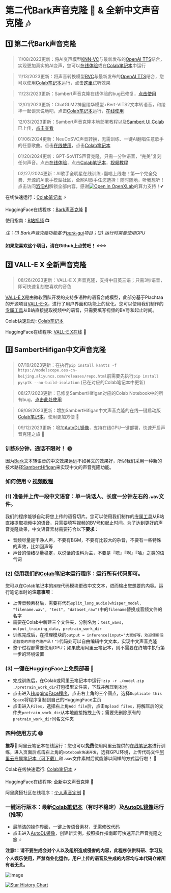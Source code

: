 # 第二代Bark声音克隆 🐶 & 全新中文声音克隆 🎶

## 1️⃣ 第二代Bark声音克隆

> 11/08/2023更新：将AI变声模型[KNN-VC](https://github.com/bshall/knn-vc)与最新发布的[OpenAI TTS](https://platform.openai.com/docs/guides/text-to-speech)结合，实现更加真实的AI变声，您可以[在线体验](https://huggingface.co/spaces/kevinwang676/OpenAI-TTS-Voice-Conversion)或在[Colab笔记本](https://colab.research.google.com/github/KevinWang676/Bark-Voice-Cloning/blob/main/notebooks/OpenAI_TTS_KNN_VC.ipynb)中运行

> 11/13/2023更新：将声音转换模型[RVC](https://github.com/RVC-Project/Retrieval-based-Voice-Conversion-WebUI)与最新发布的[OpenAI TTS](https://platform.openai.com/docs/guides/text-to-speech)结合，您可以使用[Colab笔记本](https://colab.research.google.com/github/KevinWang676/Bark-Voice-Cloning/blob/main/notebooks/OpenAI_TTS_RVC.ipynb)运行，点击[这里](https://github.com/KevinWang676/Bark-Voice-Cloning/assets/126712357/e7fa4d21-d616-41b1-be34-5d420f65c943)试听效果

> 11/23/2023更新：Sambert声音克隆在线体验的bug已修复，[点击使用](https://huggingface.co/spaces/kevinwang676/Personal-TTS)

> 12/01/2023更新：ChatGLM2神里绫华模型+Bert-VITS2文本转语音，和绫华一起谈天说地吧，点击[Colab笔记本](https://colab.research.google.com/github/KevinWang676/Bark-Voice-Cloning/blob/main/notebooks/ChatGLM2_linghua_VITS2.ipynb)运行，[在线使用](https://kevinwang676-chatglm2-bert-vits2-lh.hf.space)

> 12/03/2023更新：Sambert声音克隆本地部署教程以及[Sambert UI Colab](https://colab.research.google.com/github/KevinWang676/Bark-Voice-Cloning/blob/main/sambert-ui/Sambert_UI.ipynb)已上传，[点击查看](https://github.com/KevinWang676/Bark-Voice-Cloning/tree/main/sambert-ui)

> 01/06/2024更新：NeuCoSVC声音转换，无需训练、一键AI翻唱任意歌手的任意歌曲。点击[在线使用](https://kevinwang676-neucosvc-colab.hf.space)，点击[Colab笔记本](https://colab.research.google.com/github/KevinWang676/Bark-Voice-Cloning/blob/main/notebooks/NeuCoSVC.ipynb)

> 01/20/2024更新：GPT-SoVITS声音克隆，只需一分钟语音，“完美”复刻任何声音。点击[在线体验](https://kevinwang676-gpt-sovits-jay.hf.space)，点击[Colab笔记本](https://colab.research.google.com/github/KevinWang676/Bark-Voice-Cloning/blob/main/notebooks/GPT_SoVITS.ipynb)，[视频教程](https://www.bilibili.com/video/BV1pb4y1N79s)

> 02/27/2024更新：AI歌手全明星在线训练+翻唱上线啦！第一个完全免费、开源的AI歌手模型社区，全网AI歌手任您选择！随时随地，听我想听！点击访问[滔滔AI](https://www.talktalkai.com/)解锁全部内容，感谢[![Open in OpenXLab](https://cdn-static.openxlab.org.cn/app-center/openxlab_app.svg)](https://openxlab.org.cn/apps/detail/Kevin676/talktalkai)的算力支持！💕

在线快速运行：[Colab笔记本](https://colab.research.google.com/github/KevinWang676/Bark-Voice-Cloning/blob/main/Bark_Voice_Cloning.ipynb) ⚡

HuggingFace在线程序：[Bark声音克隆](https://huggingface.co/spaces/kevinwang676/Bark-with-Voice-Cloning) 🤗

使用指南：[B站视频](https://www.bilibili.com/video/BV16g4y1N7ZG) 📺

_注：(1) Bark声音克隆功能基于[bark-gui](https://github.com/C0untFloyd/bark-gui)项目；(2) 运行时需要使用GPU_

#### 如果您喜欢这个项目，请在Github上点赞吧！ ⭐⭐⭐

## 2️⃣ VALL-E X 全新声音克隆
> 08/26/2023更新：VALL-E X 声音克隆，支持中日英三语；只需3秒语音，即可快速复刻您喜欢的音色

[VALL-E X](https://www.microsoft.com/en-us/research/project/vall-e-x/)是由微软团队开发的支持多语种的语音合成模型，此部分基于Plachtaa的开源项目[VALL-E-X](https://github.com/Plachtaa/VALL-E-X)，进行了用户界面和功能上的优化。您可以使用我们制作的[专属工具](https://kevinwang676-voicechangers.hf.space/)从B站直接提取视频中的语音，只需要填写视频的BV号和起止时间。

Colab快速启动: [Colab笔记本](https://colab.research.google.com/github/KevinWang676/Bark-Voice-Cloning/blob/main/VALL_E_X.ipynb)

HuggingFace在线程序: [VALL-E X在线](https://huggingface.co/spaces/kevinwang676/VALLE) 🤗

## 3️⃣ SambertHifigan中文声音克隆
> 07/19/2023更新：在执行`pip install kantts -f https://modelscope.oss-cn-beijing.aliyuncs.com/releases/repo.html`前需要先执行`pip install pysptk --no-build-isolation` (已在对应的Colab笔记本中更新)

> 08/27/2023更新：已修复SambertHifigan对应的Colab Notebook中的所有bug，[点击此处使用](https://colab.research.google.com/github/KevinWang676/Bark-Voice-Cloning/blob/main/Voice_Cloning_for_Chinese_Speech_v2.ipynb)

> 09/09/2023更新：增加SambertHifigan中文声音克隆的在线一键启动版 [Colab笔记本](https://colab.research.google.com/github/KevinWang676/Bark-Voice-Cloning/blob/main/Sambert_Voice_Cloning_in_One_Click.ipynb)，使用更加方便 🌟

> 09/12/2023更新：增加[AutoDL镜像](https://www.codewithgpu.com/i/KevinWang676/Bark-Voice-Cloning/Sambert-VC)，支持在线GPU一键部署，快速开启声音克隆之旅 🍻

### 训练5分钟，通话不限时！ 🌞

因为[Bark](https://github.com/suno-ai/bark)文本转语音的中文效果远远不如英文的效果好，所以我们采用一种新的技术路径[SambertHifigan](https://www.modelscope.cn/models/speech_tts/speech_sambert-hifigan_tts_zh-cn_multisp_pretrain_16k/summary)来实现中文的声音克隆功能。

### 如何使用 💡 [视频教程](https://www.bilibili.com/video/BV1Ch4y1Z7K6)

### (1) 准备并上传一段中文语音：单一说话人、长度一分钟左右的`.wav`文件。

我们的程序能够自动将您上传的语音切片。您可以使用我们制作的[专属工具](https://kevinwang676-voicechangers.hf.space/)从B站直接提取视频中的语音，只需要填写视频的BV号和起止时间。为了达到更好的声音克隆效果，中文语音素材需要符合以下**要求**：

* 音频尽量是干净人声，不要有BGM，不要有比较大的杂音，不要有一些特殊的声效，比如回声等
* 声音的情绪尽量稳定，以说话的语料为主，不要是『嗯』『啊』『哈』之类的语气词

### (2) 使用我们的[Colab笔记本](https://colab.research.google.com/github/KevinWang676/Bark-Voice-Cloning/blob/main/Voice_Cloning_for_Chinese_Speech_v2.ipynb)运行程序：运行所有代码即可。

您可以在Colab笔记本的`推理`代码模块更改中文文本，进而输出您想要的内容。运行笔记本时的**注意事项**：

* 上传音频素材后，需要将代码`split_long_audio(whisper_model, "filename.wav", "test", "dataset_raw")`中的`filename`替换成音频文件的名字
* 需要在Colab中新建三个文件夹，分别名为：`test_wavs`，`output_training_data`，`pretrain_work_dir`
* 训练完成后，在推理模块的`output = inference(input="大家好呀，欢迎使用滔滔智能的声音克隆产品！")`代码处可以自由编辑中文文本，实现中文声音克隆
* 整个过程都需要使用GPU；如果使用阿里云笔记本，则不需要在终端中执行第一步的环境设置

### (3) 一键在HuggingFace上免费部署 🤗

* 完成训练后，在Colab或阿里云笔记本中运行`!zip -r ./model.zip ./pretrain_work_dir`打包模型文件夹，下载并解压到本地
* 点击进入[HuggingFace程序](https://huggingface.co/spaces/kevinwang676/Personal-TTS)，点击右上角的三个圆点，选择`Duplicate this Space`将程序复制到自己的HuggingFace主页
* 点击进入`Files`，选择右上角`Add file`后，点击`Upload files`，将解压后的文件夹`pretrain_work_dir`从本地直接拖拽上传；需要先删除原有的`pretrain_work_dir`同名文件夹

### 四种使用方式 😄

**推荐**🌟 阿里云笔记本在线运行：您也可以**免费**使用阿里云提供的[在线笔记本](https://modelscope.cn/models/damo/speech_personal_sambert-hifigan_nsf_tts_zh-cn_pretrain_16k/summary)进行训练，进入页面后点击右上角的`Notebook快速开发`，选择GPU环境，上传代码文件[阿里云专属笔记本（可下载）](https://github.com/KevinWang676/Bark-Voice-Cloning/blob/main/%E9%98%BF%E9%87%8C%E4%BA%91%E7%AC%94%E8%AE%B0%E6%9C%AC%E8%AE%AD%E7%BB%83.ipynb)和`.wav`文件素材后就能够以同样的方式运行啦！ 🍻

Colab在线快速运行: [Colab笔记本](https://colab.research.google.com/github/KevinWang676/Bark-Voice-Cloning/blob/main/Voice_Cloning_for_Chinese_Speech_v2.ipynb) ⚡

HuggingFace在线程序: [全新中文声音克隆](https://huggingface.co/spaces/kevinwang676/Personal-TTS) 🤗

阿里魔搭社区在线程序：[个人声音定制](https://modelscope.cn/studios/damo/personal_tts/summary) 🎤

### 一键运行版本：最新[Colab笔记本](https://colab.research.google.com/github/KevinWang676/Bark-Voice-Cloning/blob/main/Sambert_Voice_Cloning_in_One_Click.ipynb)（有时不稳定）及[AutoDL镜像](https://www.codewithgpu.com/i/KevinWang676/Bark-Voice-Cloning/Sambert-VC)运行（推荐）

* 最简洁的操作界面，一键上传语音素材，无需修改代码
* 点击进入[AutoDL镜像](https://www.codewithgpu.com/i/KevinWang676/Bark-Voice-Cloning/Sambert-VC)，创建新实例，按照操作指南即可快速开启声音克隆之旅 🎶

**注意❗：请不要生成会对个人以及组织造成侵害的内容，此程序仅供科研、学习及个人娱乐使用，严禁商业化运作。用户上传的语音及生成的内容均与本代码仓库所有者无关。**

![image](https://github.com/KevinWang676/Bark-Voice-Cloning/assets/126712357/7597122b-307f-41de-abdd-454dc0db5271)

[![Star History Chart](https://api.star-history.com/svg?repos=KevinWang676/Bark-Voice-Cloning&type=Date)](https://star-history.com/#KevinWang676/Bark-Voice-Cloning&Date)
